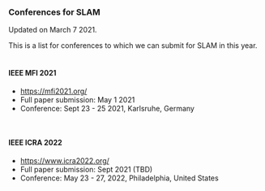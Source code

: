 ### Conferences for SLAM

Updated on March 7 2021.

This is a list for conferences to which we can submit for SLAM in this year.
<br/>
<br/>


#### IEEE MFI 2021
  - https://mfi2021.org/
  - Full paper submission: May 1 2021
  - Conference: Sept 23 - 25 2021, Karlsruhe, Germany
<br/>


#### IEEE ICRA 2022
  - https://www.icra2022.org/
  - Full paper submission: Sept 2021 (TBD)
  - Conference: May 23 - 27, 2022, Philadelphia, United States
<br/>
<br/>
